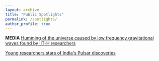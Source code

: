 ```yaml
---
layout: archive
title: "Public Spotlights"
permalink: /spotlights/
author_profile: true
---
```

**MEDIA**
[Humming of the universe caused by low frequency gravitational waves found by IIT-H researchers]("https://www.thehindu.com/news/national/telangana/humming-of-the-universe-caused-by-low-frequency-gravitational-waves-found-by-iit-h-researchers/article67044732.ece")


[Young researchers stars of India's Pulsar discoveries]("https://timesofindia.indiatimes.com/city/pune/young-researchers-stars-of-indias-pulsar-discoveries/articleshow/101427310.cms")
